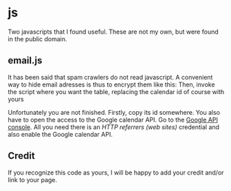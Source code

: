 # js
Two javascripts that I found useful. These are not my own, but were found in the public domain.
## email.js
It has been said that spam crawlers do not read javascript. A convenient way to hide email adresses is thus to encrypt them like this:
    <script>mail("gmoutso","gmail",0,"")
You must load the script in the header of your page like `<script src="email.js"></script>`. For an example of its use, see the page of contacts I wrote for the [NCTU string theory group](http://web.it.nctu.edu.tw/~string/).
## GCalEvents5.js
### Update
If you want your google calendar on your webpage as a list, you can use http://MilanKacurak/FormatGoogleCalendar.
### Old
The simplest way to put your google calendar is to use google's iframe applet. However, you might want a more custom feel to your page. This is what we wanted at the [theory group of Bogazici university](http://www.phys.boun.edu.tr/~theory/seminars.html).

The method is to read the google calendar in json format and construct an html table out of it. First load the script
    <script type='text/javascript' src='./GCalEvents5.js'></script>
Then, invoke the script where you want the table, replacing the calendar id of course with yours
    <script type="text/javascript" charset="utf-8">
	var calendar_id = "qcp71gj20fcvr42c01u6hhd7a0%40group.calendar.google.com"
	$(document).ready(GCalEvents(calendar_id,"bogasem"));
    </script>
    
Unfortunately you are not finished. Firstly, copy its id somewhere. You also have to open the access to the Google calendar API. Go to the [Google API console](https://console.developers.google.com). All you need there is an *HTTP referrers (web sites)* credential and also enable the Google calendar API.

## Credit
If you recognize this code as yours, I will be happy to add your credit and/or link to your page.
